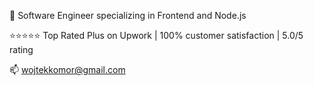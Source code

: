 👋 Software Engineer specializing in Frontend and Node.js

⭐⭐⭐⭐⭐ Top Rated Plus on Upwork | 100% customer satisfaction | 5.0/5 rating

📫 wojtekkomor@gmail.com
